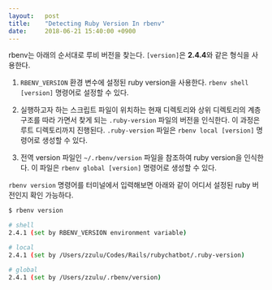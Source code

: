 ```yaml
---
layout:   post
title:    "Detecting Ruby Version In rbenv"
date:     2018-06-21 15:40:00 +0900
---
```


rbenv는 아래의 순서대로 루비 버전을 찾는다. `[version]`은 **2.4.4**와 같은 형식을 사용한다.

1. `RBENV_VERSION` 환경 변수에 설정된 ruby version을 사용한다. `rbenv shell [version]` 명령어로 설정할 수 있다.

2. 실행하고자 하는 스크립트 파일이 위치하는 현재 디렉토리와 상위 디렉토리의 계층 구조를 따라 가면서 찾게 되는 `.ruby-version` 파일의 버전을 인식한다. 이 과정은 루트 디렉토리까지 진행된다. `.ruby-version` 파일은 `rbenv local [version]` 명령어로 생성할 수 있다.

3. 전역 version 파일인 `~/.rbenv/version` 파일을 참조하여 ruby version을 인식한다. 이 파일은 `rbenv global [version]` 명령어로 생성할 수 있다.

`rbenv version` 명령어를 터미널에서 입력해보면 아래와 같이 어디서 설정된 ruby 버전인지 확인 가능하다.

```sh
$ rbenv version

# shell
2.4.1 (set by RBENV_VERSION environment variable)

# local
2.4.1 (set by /Users/zzulu/Codes/Rails/rubychatbot/.ruby-version)

# global
2.4.1 (set by /Users/zzulu/.rbenv/version)
```

